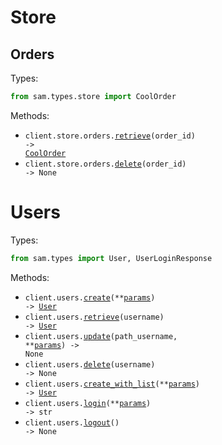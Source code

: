 # Store

## Orders

Types:

```python
from sam.types.store import CoolOrder
```

Methods:

- <code title="get /store/order/{orderId}">client.store.orders.<a href="./src/sam/resources/store/orders.py">retrieve</a>(order_id) -> <a href="./src/sam/types/store/cool_order.py">CoolOrder</a></code>
- <code title="delete /store/order/{orderId}">client.store.orders.<a href="./src/sam/resources/store/orders.py">delete</a>(order_id) -> None</code>

# Users

Types:

```python
from sam.types import User, UserLoginResponse
```

Methods:

- <code title="post /user">client.users.<a href="./src/sam/resources/users.py">create</a>(\*\*<a href="src/sam/types/user_create_params.py">params</a>) -> <a href="./src/sam/types/user.py">User</a></code>
- <code title="get /user/{username}">client.users.<a href="./src/sam/resources/users.py">retrieve</a>(username) -> <a href="./src/sam/types/user.py">User</a></code>
- <code title="put /user/{username}">client.users.<a href="./src/sam/resources/users.py">update</a>(path_username, \*\*<a href="src/sam/types/user_update_params.py">params</a>) -> None</code>
- <code title="delete /user/{username}">client.users.<a href="./src/sam/resources/users.py">delete</a>(username) -> None</code>
- <code title="post /user/createWithList">client.users.<a href="./src/sam/resources/users.py">create_with_list</a>(\*\*<a href="src/sam/types/user_create_with_list_params.py">params</a>) -> <a href="./src/sam/types/user.py">User</a></code>
- <code title="get /user/login">client.users.<a href="./src/sam/resources/users.py">login</a>(\*\*<a href="src/sam/types/user_login_params.py">params</a>) -> str</code>
- <code title="get /user/logout">client.users.<a href="./src/sam/resources/users.py">logout</a>() -> None</code>
